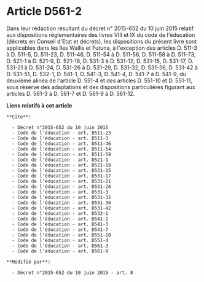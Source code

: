 # Article D561-2

Dans leur rédaction résultant du décret n° 2015-652 du 10 juin 2015 relatif aux dispositions réglementaires des livres VIII
et IX du code de l'éducation (décrets en Conseil d'Etat et décrets), les dispositions du présent livre sont applicables dans
les îles Wallis et Futuna, à l'exception des articles D. 511-3 à D. 511-5, 
D. 511-23, D. 511-46, D. 511-54 à D. 511-56, D. 511-58 à D. 511-73, D. 521-1 à D. 521-9, D. 521-18, D. 531-3 à D. 531-12, D.
531-15, D. 531-17, D. 531-21 à D. 531-24, D. 531-26 à D. 531-29, D. 531-32, D. 531-36, D. 531-42 à D. 531-51, D. 532-1, D.
541-1, D. 541-3, D. 541-4, D. 541-7 à D. 541-9, du deuxième alinéa de l'article D. 551-4 et des articles D. 551-10 et D.
551-11, sous réserve des adaptations et des dispositions particulières figurant aux articles D. 561-3 à D. 561-7 et D. 561-9
à D. 561-12.

**Liens relatifs à cet article**

	**Cite**:

	  - Décret n°2015-652 du 10 juin 2015
	  - Code de l'éducation - art. D511-23
	  - Code de l'éducation - art. D511-3
	  - Code de l'éducation - art. D511-46
	  - Code de l'éducation - art. D511-54
	  - Code de l'éducation - art. D511-58
	  - Code de l'éducation - art. D521-1
	  - Code de l'éducation - art. D521-18
	  - Code de l'éducation - art. D531-15
	  - Code de l'éducation - art. D531-17
	  - Code de l'éducation - art. D531-21
	  - Code de l'éducation - art. D531-26
	  - Code de l'éducation - art. D531-3
	  - Code de l'éducation - art. D531-32
	  - Code de l'éducation - art. D531-36
	  - Code de l'éducation - art. D531-42
	  - Code de l'éducation - art. D532-1
	  - Code de l'éducation - art. D541-1
	  - Code de l'éducation - art. D541-3
	  - Code de l'éducation - art. D541-7
	  - Code de l'éducation - art. D551-10
	  - Code de l'éducation - art. D551-4
	  - Code de l'éducation - art. D561-3
	  - Code de l'éducation - art. D561-9

	**Modifié par**:

	  - Décret n°2015-652 du 10 juin 2015 - art. 8
